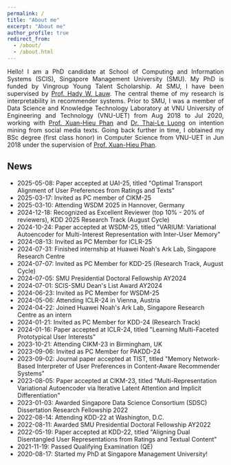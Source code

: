 ```yaml
---
permalink: /
title: "About me"
excerpt: "About me"
author_profile: true
redirect_from: 
  - /about/
  - /about.html
---
```


<div style="text-align: justify">
Hello! I am a PhD candidate at School of Computing and Information Systems (SCIS), Singapore Management University (SMU). My PhD is funded by Vingroup Young Talent Scholarship. 
At SMU, I have been supervised by <a href="https://www.hadylauw.com/">Prof. Hady W. Lauw</a>. The central theme of my research is interpretability in recommender systems.
Prior to SMU, I was a member of Data Science and Knowledge Technology Laboratory at VNU University of Engineering and Technology (VNU-UET) from Aug 2018 to Jul 2020,
working with <a href="https://uet.vnu.edu.vn/~hieupx/">Prof. Xuan-Hieu Phan</a> and <a href="https://scholar.google.com/citations?user=I1FbHw4AAAAJ&hl=en">Dr. Thai-Le Luong</a> on intention mining from social media texts. 
Going back further in time, I obtained my BSc degree (first class honor) in Computer Science from VNU-UET in Jun 2018 under the supervision of <a href="https://uet.vnu.edu.vn/~hieupx/">Prof. Xuan-Hieu Phan</a>.
</div>

## News
* 2025-05-08: Paper accepted at UAI-25, titled "Optimal Transport Alignment of User Preferences from Ratings and Texts"
* 2025-03-17: Invited as PC member of CIKM-25
* 2025-03-10: Attending WSDM 2025 in Hannover, Germany
* 2024-12-18: Recognized as Excellent Reviewer (top 10% - 20% of reviewers), KDD 2025 Research Track (August Cycle)
* 2024-10-24: Paper accepted at WSDM-25, titled "VARIUM: Variational Autoencoder for Multi-Interest Representation with Inter-User Memory"
* 2024-08-13: Invited as PC Member for ICLR-25
* 2024-07-31: Finished internship at Huawei Noah's Ark Lab, Singapore Research Centre
* 2024-07-07: Invited as PC Member for KDD-25 (Research Track, August Cycle)
* 2024-07-05: SMU Presidential Doctoral Fellowship AY2024
* 2024-07-01: SCIS-SMU Dean's List Award AY2024
* 2024-06-23: Invited as PC Member for WSDM-25
* 2024-05-06: Attending ICLR-24 in Vienna, Austria
* 2024-04-22: Joined Huawei Noah's Ark Lab, Singapore Research Centre as an intern
* 2024-01-21: Invited as PC Member for KDD-24 (Research Track)
* 2024-01-16: Paper accepted at ICLR-24, titled "Learning Multi-Faceted Prototypical User Interests"
* 2023-10-21: Attending CIKM-23 in Birmingham, UK
* 2023-09-06: Invited as PC Member for PAKDD-24
* 2023-09-02: Journal paper accepted at TIST, titled "Memory Network-Based Interpreter of User Preferences in Content-Aware Recommender Systems"
* 2023-08-05: Paper accepted at CIKM-23, titled "Multi-Representation Variational Autoencoder via Iterative Latent Attention and Implicit Differentiation" 
* 2023-01-03: Awarded Singapore Data Science Consortium (SDSC) Dissertation Research Fellowship 2022
* 2022-08-14: Attending KDD-22 at Washington, D.C.
* 2022-08-11: Awarded SMU Presidential Doctoral Fellowship AY2022
* 2022-05-19: Paper accepted at KDD-22, titled "Aligning Dual Disentangled User Representations from Ratings and Textual Content"
* 2021-11-19: Passed Qualifying Examination (QE)
* 2020-08-17: Started my PhD at Singapore Management University!
